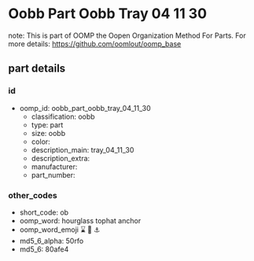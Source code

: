 # Oobb Part Oobb Tray 04 11 30  

note: This is part of OOMP the Oopen Organization Method For Parts. For more details: https://github.com/oomlout/oomp_base

##  part details





### id
* oomp_id: oobb_part_oobb_tray_04_11_30
  * classification: oobb
  * type: part
  * size: oobb
  * color: 
  * description_main: tray_04_11_30
  * description_extra: 
  * manufacturer: 
  * part_number: 

### other_codes
* short_code: ob
* oomp_word: hourglass tophat anchor
* oomp_word_emoji :hourglass: :tophat: :anchor:
* md5_6_alpha: 50rfo
* md5_6: 80afe4